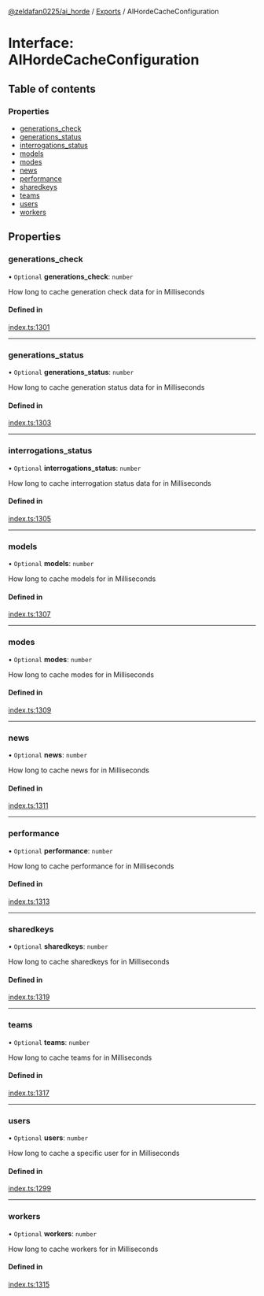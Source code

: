 [@zeldafan0225/ai_horde](../README.md) / [Exports](../modules.md) / AIHordeCacheConfiguration

# Interface: AIHordeCacheConfiguration

## Table of contents

### Properties

- [generations\_check](AIHordeCacheConfiguration.md#generations_check)
- [generations\_status](AIHordeCacheConfiguration.md#generations_status)
- [interrogations\_status](AIHordeCacheConfiguration.md#interrogations_status)
- [models](AIHordeCacheConfiguration.md#models)
- [modes](AIHordeCacheConfiguration.md#modes)
- [news](AIHordeCacheConfiguration.md#news)
- [performance](AIHordeCacheConfiguration.md#performance)
- [sharedkeys](AIHordeCacheConfiguration.md#sharedkeys)
- [teams](AIHordeCacheConfiguration.md#teams)
- [users](AIHordeCacheConfiguration.md#users)
- [workers](AIHordeCacheConfiguration.md#workers)

## Properties

### generations\_check

• `Optional` **generations\_check**: `number`

How long to cache generation check data for in Milliseconds

#### Defined in

[index.ts:1301](https://github.com/ZeldaFan0225/ai_horde/blob/90eaabf/index.ts#L1301)

___

### generations\_status

• `Optional` **generations\_status**: `number`

How long to cache generation status data for in Milliseconds

#### Defined in

[index.ts:1303](https://github.com/ZeldaFan0225/ai_horde/blob/90eaabf/index.ts#L1303)

___

### interrogations\_status

• `Optional` **interrogations\_status**: `number`

How long to cache interrogation status data for in Milliseconds

#### Defined in

[index.ts:1305](https://github.com/ZeldaFan0225/ai_horde/blob/90eaabf/index.ts#L1305)

___

### models

• `Optional` **models**: `number`

How long to cache models for in Milliseconds

#### Defined in

[index.ts:1307](https://github.com/ZeldaFan0225/ai_horde/blob/90eaabf/index.ts#L1307)

___

### modes

• `Optional` **modes**: `number`

How long to cache modes for in Milliseconds

#### Defined in

[index.ts:1309](https://github.com/ZeldaFan0225/ai_horde/blob/90eaabf/index.ts#L1309)

___

### news

• `Optional` **news**: `number`

How long to cache news for in Milliseconds

#### Defined in

[index.ts:1311](https://github.com/ZeldaFan0225/ai_horde/blob/90eaabf/index.ts#L1311)

___

### performance

• `Optional` **performance**: `number`

How long to cache performance for in Milliseconds

#### Defined in

[index.ts:1313](https://github.com/ZeldaFan0225/ai_horde/blob/90eaabf/index.ts#L1313)

___

### sharedkeys

• `Optional` **sharedkeys**: `number`

How long to cache sharedkeys for in Milliseconds

#### Defined in

[index.ts:1319](https://github.com/ZeldaFan0225/ai_horde/blob/90eaabf/index.ts#L1319)

___

### teams

• `Optional` **teams**: `number`

How long to cache teams for in Milliseconds

#### Defined in

[index.ts:1317](https://github.com/ZeldaFan0225/ai_horde/blob/90eaabf/index.ts#L1317)

___

### users

• `Optional` **users**: `number`

How long to cache a specific user for in Milliseconds

#### Defined in

[index.ts:1299](https://github.com/ZeldaFan0225/ai_horde/blob/90eaabf/index.ts#L1299)

___

### workers

• `Optional` **workers**: `number`

How long to cache workers for in Milliseconds

#### Defined in

[index.ts:1315](https://github.com/ZeldaFan0225/ai_horde/blob/90eaabf/index.ts#L1315)

